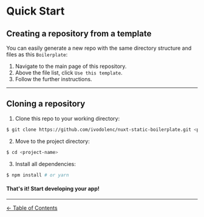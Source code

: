 # Quick Start

## Creating a repository from a template

You can easily generate a new repo with the same directory structure and files as this `Boilerplate`:

1. Navigate to the main page of this repository.
2. Above the file list, click `Use this template`.
3. Follow the further instructions.

---

## Cloning a repository

1. Clone this repo to your working directory:

```sh
$ git clone https://github.com/ivodolenc/nuxt-static-boilerplate.git <project-name>
```

2. Move to the project directory:

```sh
$ cd <project-name>
```

3. Install all dependencies:

```sh
$ npm install # or yarn
```

#### That's it! Start developing your app!

---

[← Table of Contents](README.md)
